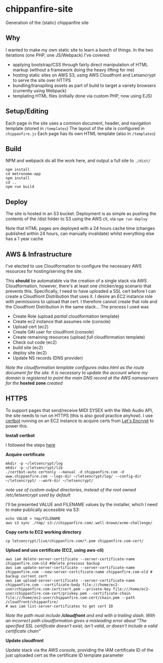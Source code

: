 # chippanfire-site

Generation of the (static) chippanfire site

## Why
I wanted to make my own static site to learn a bunch of things. In the two iterations (one PHP, one JS/Webpack) I've covered:
- applying bootstrap/CSS through fairly direct manipulation of HTML markup (without a framework doing the heavy lifting for me)
- hosting static sites on AWS S3, using AWS Cloudfront and Letsencrypt to serve the site over HTTPS
- bundling/transpiling assets as part of build to target a variety browsers (currently using Webpack)
- templating HTML files (initially done via custom PHP, now using EJS)

## Setup/Editing
Each page in the site uses a common document, header, and navigation template (stored in `/templates`)
The layout of the site is configured in `chippanfire.js`
Each page has its own HTML template (also in `/templates`)

## Build
NPM and webpack do all the work here, and output a full site to ``./dist/``

```
npm install
cd metronome-app
npm install
cd ..
npm run build
```

## Deploy
The site is hosted in an S3 bucket. Deployment is as simple as pushing the contents of the /dist folder to S3 using the AWS cli, via `npm run deploy`

Note that HTML pages are deployed with a 24 hours cache time (changes published within 24 hours, can manually invalidate) whilst everything else has a 1 year cache

## AWS & Infrastructure
I've elected to use Cloudformation to configure the necessary AWS resources for hosting/serving the site.

This **should** be automatable via the creation of a single stack via AWS Cloudformation, however, there's at least one chicken/egg scenario that prevents this.
Specifically, I need to have uploaded a SSL cert before I can create a Cloudfront Distribution that uses it. I desire an EC2 instance role with permissions to upload that
cert. I therefore cannot create that role and the Cloudfront Distribution in the same stack... The process I used was

- Create Role (upload *partial* cloudformation template)
- Create ec2 instance that assumes role (console)
- Upload cert (ec2)
- Create OAI user for cloudfront (console)
- Create remaining resources (upload *full* cloudformation template)
- Check out code (ec2)
- build site (ec2)
- deploy site (ec2)
- Update NS records (DNS provider)

*Note the cloudformation template configures index.html as the route document for the site. It is necessary to update
the account where my domain is registered to point the main DNS record at the AWS nameservers for the* **hosted zone** *created*

## HTTPS
To support pages that send/receive MIDI SYSEX with the Web Audio API, the site needs to run on HTTPS (this is also good practice anyhow). I use [certbot](https://certbot.eff.org/) running on an EC2 instance to acquire certs from [Let's Encrypt](https://letsencrypt.org/) to power this.

**Install certbot**

I followed the steps [here](https://certbot.eff.org/docs/install.html#certbot-auto)

**Acquire certificate**
```
mkdir -p ~/letsencrypt/log
mkdir -p ~/letsencrypt/lib
./certbot-auto certonly --manual -d chippanfire.com -d www.chippanfire.com --logs-dir ~/letsencrypt/log/ --config-dir ~/letsencrypt/ --work-dir ~/letsencrypt/
```
_note use of custom output directories, instead of the root owned /etc/letsencrypt used by default_

I'll be presented VALUE and FILENAME values by the installer, which I need to make publically accessible via S3:
```
echo VALUE > tmp/FILENAME
aws s3 sync ./tmp/ s3://chippanfire.com/.well-known/acme-challenge/
```

**Copy certs to EC2 working directory**
```
cp letsencrypt/live/chippanfire.com/*.pem chippanfire.com-cert/
```

**Upload and use certificate (EC2, using aws-cli)**
```
aws iam delete-server-certificate --server-certificate-name chippanfire.com-old #delete previous backup
aws iam update-server-certificate --server-certificate-name chippanfire.com --new-server-certificate-name chippanfire.com-old # backup current cert
aws iam upload-server-certificate --server-certificate-name chippanfire.com --certificate-body file:///home/ec2-user/chippanfire.com-cert/cert.pem --private-key file:///home/ec2-user/chippanfire.com-cert/privkey.pem --certificate-chain file:///home/ec2-user/chippanfire.com-cert/chain.pem --path /cloudfront/chippanfire/
# aws iam list-server-certificates to get cert ID
```

*Note the path must include **/cloudfront** and end with a trailing slash. With an incorrect path cloudformation gives a misleading error about "The specified SSL certificate doesn't exist, isn't valid, or doesn't include a valid certificate chain"*

**Update cloudfront**

Update stack via the AWS console, providing the IAM certificate ID of the just
uploaded cert as the certificate ID template parameter
